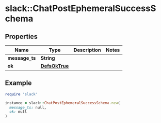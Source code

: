 # slack::ChatPostEphemeralSuccessSchema

## Properties

| Name | Type | Description | Notes |
| ---- | ---- | ----------- | ----- |
| **message_ts** | **String** |  |  |
| **ok** | [**DefsOkTrue**](DefsOkTrue.md) |  |  |

## Example

```ruby
require 'slack'

instance = slack::ChatPostEphemeralSuccessSchema.new(
  message_ts: null,
  ok: null
)
```

